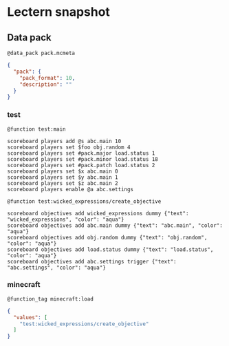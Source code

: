 # Lectern snapshot

## Data pack

`@data_pack pack.mcmeta`

```json
{
  "pack": {
    "pack_format": 10,
    "description": ""
  }
}
```

### test

`@function test:main`

```mcfunction
scoreboard players add @s abc.main 10
scoreboard players set $foo obj.random 4
scoreboard players set #pack.major load.status 1
scoreboard players set #pack.minor load.status 18
scoreboard players set #pack.patch load.status 2
scoreboard players set $x abc.main 0
scoreboard players set $y abc.main 1
scoreboard players set $z abc.main 2
scoreboard players enable @a abc.settings
```

`@function test:wicked_expressions/create_objective`

```mcfunction
scoreboard objectives add wicked_expressions dummy {"text": "wicked_expressions", "color": "aqua"}
scoreboard objectives add abc.main dummy {"text": "abc.main", "color": "aqua"}
scoreboard objectives add obj.random dummy {"text": "obj.random", "color": "aqua"}
scoreboard objectives add load.status dummy {"text": "load.status", "color": "aqua"}
scoreboard objectives add abc.settings trigger {"text": "abc.settings", "color": "aqua"}
```

### minecraft

`@function_tag minecraft:load`

```json
{
  "values": [
    "test:wicked_expressions/create_objective"
  ]
}
```
